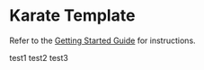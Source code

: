 # Karate Template

Refer to the [Getting Started Guide](https://github.com/karatelabs/karate/wiki/Get-Started:-Maven-and-Gradle#github-template) for instructions.

test1
test2
test3